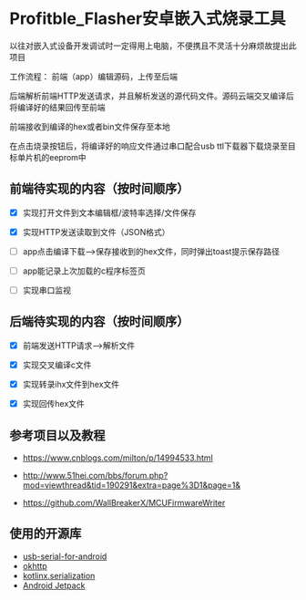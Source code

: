 # Profitble_Flasher安卓嵌入式烧录工具
以往对嵌入式设备开发调试时一定得用上电脑，不便携且不灵活十分麻烦故提出此项目

工作流程：
前端（app）编辑源码，上传至后端  

后端解析前端HTTP发送请求，并且解析发送的源代码文件。源码云端交叉编译后将编译好的结果回传至前端  

前端接收到编译的hex或者bin文件保存至本地  

在点击烧录按钮后，将编译好的响应文件通过串口配合usb ttl下载器下载烧录至目标单片机的eeprom中  

前端待实现的内容（按时间顺序）
--
- [x] 实现打开文件到文本编辑框/波特率选择/文件保存

- [x] 实现HTTP发送读取到文件（JSON格式）

- [ ] app点击编译下载-->保存接收到的hex文件，同时弹出toast提示保存路径

- [ ] app能记录上次加载的c程序标签页

- [ ] 实现串口监视

后端待实现的内容（按时间顺序）
--
- [x] 前端发送HTTP请求-->解析文件

- [x] 实现交叉编译c文件

- [x] 实现转录ihx文件到hex文件

- [x] 实现回传hex文件

参考项目以及教程
--
- https://www.cnblogs.com/milton/p/14994533.html  

- http://www.51hei.com/bbs/forum.php?mod=viewthread&tid=190291&extra=page%3D1&page=1&  

- https://github.com/WallBreakerX/MCUFirmwareWriter

使用的开源库
--
- [usb-serial-for-android](https://github.com/mik3y/usb-serial-for-android)
- [okhttp](https://github.com/square/okhttp)
- [kotlinx.serialization](https://github.com/Kotlin/kotlinx.serialization)
- [Android Jetpack](https://github.com/androidx/androidx)
